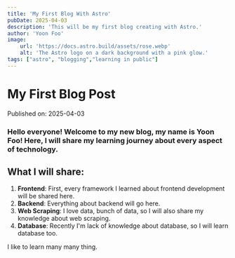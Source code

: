 ```yaml
---
title: 'My First Blog With Astro'
pubDate: 2025-04-03
description: 'This will be my first blog creating with Astro.'
author: 'Yoon Foo'
image:
    url: 'https://docs.astro.build/assets/rose.webp'
    alt: 'The Astro logo on a dark background with a pink glow.'
tags: ["astro", "blogging","learning in public"]
---
```

# My First Blog Post

Published on: 2025-04-03

### Hello everyone! Welcome to my new blog, my name is Yoon Foo! Here, I will share my learning journey about every aspect of technology.

## What I will share:

1. **Frontend**: First, every framework I learned about frontend development will be shared here.
2. **Backend**: Everything about backend will go here.
3. **Web Scraping**: I love data, bunch of data, so I will also share my knowledge about web scraping.
4. **Database**:  Recently I'm lack of knowledge about database, so I will learn database too.

I like to learn many many thing.